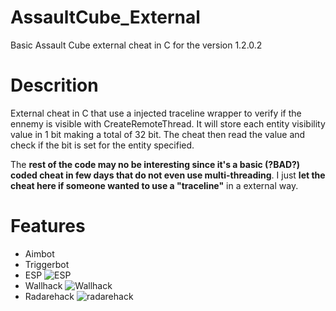 # AssaultCube_External
Basic Assault Cube external cheat in C for the version 1.2.0.2

# Descrition

External cheat in C that use a injected traceline wrapper to verify if the ennemy is visible with CreateRemoteThread. It will store each entity visibility value in 1 bit making a total of 32 bit. 
The cheat then read the value and check if the bit is set for the entity specified.

The **rest of the code may no be interesting since it's a basic (?BAD?) coded cheat in few days that do not even use multi-threading**. I just **let the cheat here if someone wanted to use a "traceline"** in a external way.

# Features

- Aimbot
- Triggerbot
- ESP
![ESP](https://github.com/SXBOTAGE/AssaultCube_External/assets/106280667/3108a464-f18d-42e9-a2e3-97a9574d7cbf)
- Wallhack
![Wallhack](https://github.com/SXBOTAGE/AssaultCube_External/assets/106280667/a9dfb238-8902-4cb2-8a53-7c73544ddfa8)
- Radarehack
![radarehack](https://github.com/SXBOTAGE/AssaultCube_External/assets/106280667/a7861af3-85a9-4f2a-9049-8d3a913f828d)





